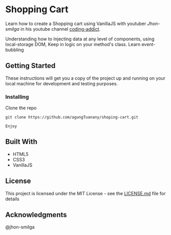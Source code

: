 # Shopping Cart

Learn how to create a Shopping cart using VanillaJS with youtuber *Jhon-smilga* in
his youtube channel [coding-addict]( https://www.youtube.com/codingaddict ).

Understanding how to Injecting data at any level of components, using
local-storage DOM, Keep in logic on your method's class. Learn event-bubbling

## Getting Started

These instructions will get you a copy of the project up and running on your local machine for development and testing purposes.

### Installing

Clone the repo

```
git clone https://github.com/agungTuanany/shoping-cart.git
```

```
Enjoy
```

## Built With

* HTML5
* CSS3
* VanillaJS

## License

This project is licensed under the MIT License - see the [LICENSE.md](LICENSE.md) file for details

## Acknowledgments
 @jhon-smilga


